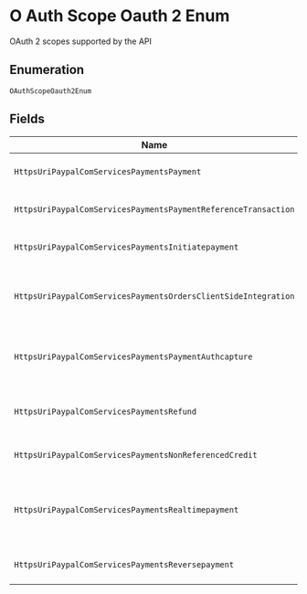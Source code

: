 
# O Auth Scope Oauth 2 Enum

OAuth 2 scopes supported by the API

## Enumeration

`OAuthScopeOauth2Enum`

## Fields

| Name | Description |
|  --- | --- |
| `HttpsUriPaypalComServicesPaymentsPayment` | Manage payments and checkout workflow. |
| `HttpsUriPaypalComServicesPaymentsPaymentReferenceTransaction` | Permission to initiate reference transaction |
| `HttpsUriPaypalComServicesPaymentsInitiatepayment` | Initiates payments and checkout workflows. |
| `HttpsUriPaypalComServicesPaymentsOrdersClientSideIntegration` | Allows client-side integration on Create, Get, Patch, Authorize & Capture Order endpoints. |
| `HttpsUriPaypalComServicesPaymentsPaymentAuthcapture` | Permission to do non-real time payments like capture on authorization |
| `HttpsUriPaypalComServicesPaymentsRefund` | Permission to initiate a refund on a capture transaction |
| `HttpsUriPaypalComServicesPaymentsNonReferencedCredit` | Permission to initiate non referenced credit |
| `HttpsUriPaypalComServicesPaymentsRealtimepayment` | Permission to do any real time payment, with support for sale/authorize/order intents |
| `HttpsUriPaypalComServicesPaymentsReversepayment` | Permission to do any reverse payment |

